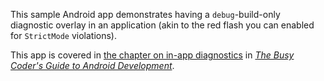 This sample Android app demonstrates
having a `debug`-build-only diagnostic overlay in an application (akin to the red flash you can enabled for `StrictMode` violations).

This app is covered in 
[the chapter on in-app diagnostics](https://commonsware.com/Android/previews/in-app-diagnostics)
in [*The Busy Coder's Guide to Android Development*](https://commonsware.com/Android/).

